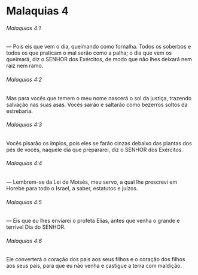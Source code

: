 # Malaquias 4

###### Malaquias 4:1

— Pois eis que vem o dia, queimando como fornalha. Todos os soberbos e todos os que praticam o mal serão como a palha; o dia que vem os queimará, diz o SENHOR dos Exércitos, de modo que não lhes deixará nem raiz nem ramo.

###### Malaquias 4:2

Mas para vocês que temem o meu nome nascerá o sol da justiça, trazendo salvação nas suas asas. Vocês sairão e saltarão como bezerros soltos da estrebaria.

###### Malaquias 4:3

Vocês pisarão os ímpios, pois eles se farão cinzas debaixo das plantas dos pés de vocês, naquele dia que prepararei, diz o SENHOR dos Exércitos.

###### Malaquias 4:4

— Lembrem-se da Lei de Moisés, meu servo, a qual lhe prescrevi em Horebe para todo o Israel, a saber, estatutos e juízos.

###### Malaquias 4:5

— Eis que eu lhes enviarei o profeta Elias, antes que venha o grande e terrível Dia do SENHOR.

###### Malaquias 4:6

Ele converterá o coração dos pais aos seus filhos e o coração dos filhos aos seus pais, para que eu não venha e castigue a terra com maldição.

